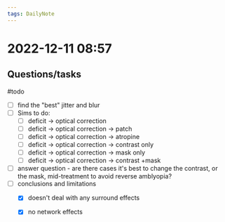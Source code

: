 ```yaml
---
tags: DailyNote 
---
```


# 2022-12-11  08:57


## Questions/tasks 

#todo 

- [ ] find the "best" jitter and blur
- [ ] Sims to do:
	- [ ] deficit -> optical correction
	- [ ] deficit -> optical correction -> patch
	- [ ] deficit -> optical correction -> atropine
	- [ ] deficit -> optical correction -> contrast only
	- [ ] deficit -> optical correction -> mask only
	- [ ] deficit -> optical correction -> contrast +mask
- [ ] answer question - are there cases it's best to change the contrast, or the mask, mid-treatment to avoid reverse amblyopia?
- [ ] conclusions and limitations
	- [x] doesn't deal with any surround effects
	- [x] no network effects


